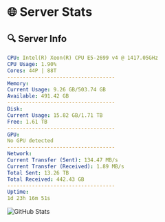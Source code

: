 # 🌐 Server Stats
## 🔍 Server Info
```yaml
CPU: Intel(R) Xeon(R) CPU E5-2699 v4 @ 1417.05GHz
CPU Usage: 1.90%
Cores: 44P | 88T
-----------------------------------
Memory:
Current Usage: 9.26 GB/503.74 GB
Available: 491.42 GB
-----------------------------------
Disk:
Current Usage: 15.82 GB/1.71 TB
Free: 1.61 TB
-----------------------------------
GPU:
No GPU detected
-----------------------------------
Network:
Current Transfer (Sent): 134.47 MB/s
Current Transfer (Received): 1.89 MB/s
Total Sent: 13.26 TB
Total Received: 442.43 GB
-----------------------------------
Uptime:
1d 23h 16m 51s
```
![GitHub Stats](https://img.shields.io/badge/Updated-2025-02-09_22:00:09-blue)